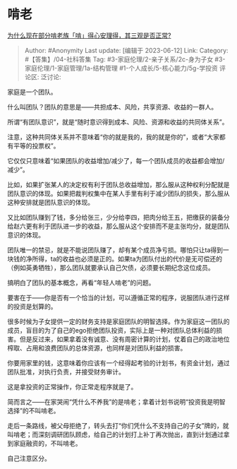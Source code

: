 # 啃老
[为什么现在部分啃老族「啃」得心安理得，其三观是否正常?](https://www.zhihu.com/question/23069403/answer/3069568910)

> Author: #Anonymity
> Last update: [编辑于 2023-06-12]
> Link:
> Category: #【答集】/04-社科答集
> Tag: #3-家庭伦理/2-亲子关系/2c-身为子女 #3-家庭伦理/1-家庭管理/1a-结构管理 #1-个人成长/5-核心能力/5g-学投资
> 评论区:
> 泛讨论:

家庭是一个团队。

什么叫团队？团队的意思是——共担成本、风险，共享资源、收益的一群人。

所谓“有团队意识”，就是“随时意识得到成本、风险、资源和收益的共同体关系”。

注意，这种共同体关系并不意味着“你的就是我的，我的就是你的”，或者“大家都有平等的投票权”。

它仅仅只意味着“如果团队的收益增加/减少了，每一个团队成员的收益都会增加/减少”。

比如，如果扩张某人的决定权有利于团队总收益增加，那么服从这种权利分配就是团队意识的体现。如果把裁判权集中在某人手里有利于减少团队的损失，那么服从这种安排就是团队意识的体现。

又比如团队赚到了钱，多分给张三，少分给李四，把肉分给王五，把缴获的装备分给赵六更有利于团队进一步的收益，那么服从这个安排而不是主张均分，就是团队意识的体现。

团队唯一的禁忌，就是不能说团队赚了，却有某个成员净亏损。哪怕只让ta得到一块钱的净所得，ta的收益也必须是正的。如果ta为团队付出的代价是无可偿还的（例如英勇牺牲），那么团队就要承认自己欠债，必须要长期纪念这位成员。

搞明白了团队的基本概念，再看“年轻人啃老”的问题。

要害在于——你是否有一个恰当的计划，可以遵循正常的程序，说服团队进行这样的投资是划算的。

很多时候为子女提供一定的财务支持是家庭团队的明智选择。作为家庭这一团队的成员，盲目的为了自己的ego拒绝团队投资，实际上是一种对团队总体利益的损害。但是反过来，如果拿着没有诚意、没有周密计算的计划，仗着自己的政治地位榨取、占用和浪费团队的总体资源，也同样是对团队利益的损害。

你要用家里的钱，这意味着你应该有一个经得起考验的计划书，有资金计划，通过团队批准，对执行负责，并接受财务审计。

这是拿投资的正常操作，你正常走程序就是了。

简而言之——在家哭闹“凭什么不养我”的是啃老；拿着计划书说明“投资我是明智选择”的不叫啃老。

走后一条路线，被父母拒绝了，转头去打“你们凭什么不支持自己的子女”牌的，就叫啃老；而深刻调研团队顾虑，给自己的计划打上补丁再次抛出，直到计划通过拿到家庭融资的，不叫啃老。

自己注意区分。
